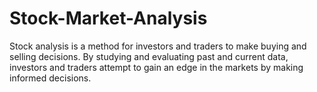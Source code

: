 # Stock-Market-Analysis
 Stock analysis is a method for investors and traders to make buying and selling decisions. By studying and evaluating past and current data, investors and traders attempt to gain an edge in the markets by making informed decisions.
